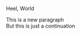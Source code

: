 <html>
  <body>
    <div class="NotImplemented">
      <p> Heel, World </p>
      <p> This is a new paragraph <br>
      But this is just a continuation</p>
    </div>
  </body>
</html>
